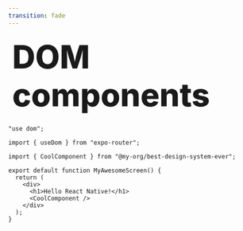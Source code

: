```yaml
---
transition: fade
---
```


<div
  v-motion
  :initial="{ x: -80 }"
  :enter="{ x: 0 }"
  :leave="{ x: 1000 }"
  style="font-size: 4rem; font-weight: 800; padding: 0.5rem; display: inline-block; line-height: 1.2;"
>
  <span>
    DOM components
  </span> 
</div>

<!--
Expo team released something called DOM components. Where you simply mark files with a directive called 'use dom' and this will
render them in a highly optimized web view. This is a huge win for the native world as it allows you to incrementally adopt web components in your native app. You can imagine if you have a big web design system, you can now just start using it in your native app without having to rewrite everything.
-->

```tsx
"use dom";

import { useDom } from "expo-router";

import { CoolComponent } from "@my-org/best-design-system-ever";

export default function MyAwesomeScreen() {
  return (
    <div>
      <h1>Hello React Native!</h1>
      <CoolComponent />
    </div>
  );
}
```
